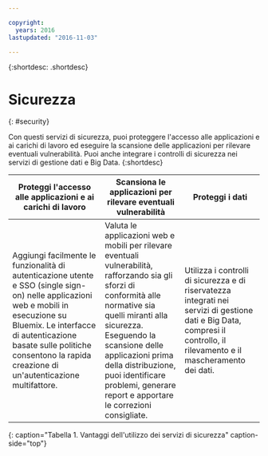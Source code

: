 ```yaml
---

copyright:
  years: 2016
lastupdated: "2016-11-03"

---
```



{:shortdesc: .shortdesc}


# Sicurezza
{: #security}

Con questi
servizi di sicurezza, puoi proteggere l'accesso alle applicazioni e ai
carichi di lavoro ed eseguire la scansione delle applicazioni per rilevare
eventuali vulnerabilità. Puoi anche integrare i controlli di sicurezza nei
servizi di gestione dati e Big Data.
{:shortdesc}


Proteggi l'accesso alle applicazioni e ai carichi di lavoro | Scansiona le applicazioni per rilevare eventuali vulnerabilità | Proteggi i dati
---- | ---- | ----
Aggiungi facilmente le funzionalità di autenticazione utente e SSO (single sign-on) nelle applicazioni web e mobili in esecuzione su Bluemix. Le interfacce di autenticazione basate sulle politiche consentono la rapida creazione di un'autenticazione multifattore. | Valuta le applicazioni web e mobili per rilevare eventuali vulnerabilità, rafforzando sia gli sforzi di conformità alle normative sia quelli miranti alla sicurezza. Eseguendo la scansione delle applicazioni prima della distribuzione, puoi identificare problemi, generare report e apportare le correzioni consigliate. | Utilizza i controlli di sicurezza e di riservatezza integrati nei servizi di gestione dati e Big Data, compresi il controllo, il rilevamento e il mascheramento dei dati.
{: caption="Tabella 1. Vantaggi dell'utilizzo dei servizi di sicurezza" caption-side="top"}
